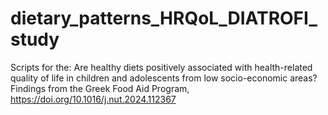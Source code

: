 # dietary_patterns_HRQoL_DIATROFI_study
Scripts for the: Are healthy diets positively associated with health-related quality of life in children and adolescents from low socio-economic areas? Findings from the Greek Food Aid Program, 
https://doi.org/10.1016/j.nut.2024.112367
